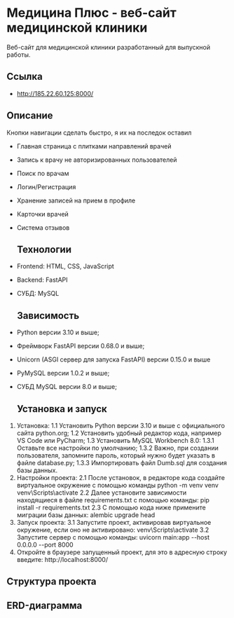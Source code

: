 # Медицина Плюс - веб-сайт медицинской клиники
Веб-сайт для медицинской клиники разработанный для выпускной работы.

## Ссылка

- http://185.22.60.125:8000/

## Описание

Кнопки навигации сделать быстро, я их на последок оставил 

- Главная страница с плитками направлений врачей
- Запись к врачу не авторизированных пользователей
- Поиск по врачам 
- Логин/Регистрация 
- Хранение записей на прием в профиле
- Карточки врачей
- Система отзывов

  ## Технологии

- Frontend: HTML, CSS, JavaScript
- Backend: FastAPI
- СУБД: MySQL

  ## Зависимость

- Python версии 3.10 и выше;
- Фреймворк FastAPI версии 0.68.0 и выше;
- Unicorn (ASGI сервер для запуска FastAPI) версии 0.15.0 и выше
- PyMySQL версии 1.0.2 и выше;
- СУБД MySQL версии 8.0 и выше;

  ## Установка и запуск

1. Установка:
1.1 Установить Python версии 3.10 и выше с официального сайта python.org;
1.2 Установить удобный редактор кода, например VS Code или PyCharm;
1.3 Установить MySQL Workbench 8.0:
1.3.1 Оставьте все настройки по умолчанию;
1.3.2 Важно, при создании пользователя, запомните пароль, который нужно
будет указать в файле database.py;
1.3.3 Импортировать файл Dumb.sql для создания базы данных.
2. Настройки проекта:
2.1 После установок, в редакторе кода создайте виртуальное окружение с
помощью команды
python -m venv venv
venv\Scripts\activate
2.2 Далее установите зависимости находящиеся в файле requirements.txt с
помощью команды:
pip install -r requirements.txt
2.3 С помощью кода ниже примените миграции базы данных:
alembic upgrade head
3. Запуск проекта:
3.1 Запустите проект, активировав виртуальное окружение, если оно не
активировано:
venv\Scripts\activate
3.2 Запустите сервер с помощью команды:
uvicorn main:app --host 0.0.0.0 --port 8000
4. Откройте в браузере запущенный проект, для это в адресную строку введите:
http://localhost:8000/

## Структура проекта

## ERD-диаграмма 

